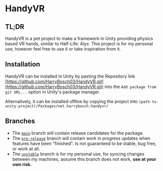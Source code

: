 # HandyVR

## TL;DR

HandyVR is a pet project to make a framework in Unity providing physics based VR hands, similar to Half-Life: Alyx. This project is for my personal use, however feel free to use it or take inspiration from it.

## Installation

HandyVR can be installed in Unity by pasting the Repository link [https://github.com/HarryBosch03/HandyVR.git](https://github.com/HarryBosch03/HandyVR.git) into the `Add package from git URL...` option in Unity's package manager.

Alternatively, it can be installed offline by copying the project into `(path-to-unity-project)/Packages/net.harrybosch.handyvr/` 

## Branches
- The [`main`](https://github.com/HarryBosch03/HandyVR/tree/main) branch will contain release candidates for the package.
- The [`pre-release`](https://github.com/HarryBosch03/HandyVR/tree/pre-release) branch will contain work in progress updates when features have been "finished". Is not guaranteed to be stable, bug free, or work at all.
- The [`unstable`](https://github.com/HarryBosch03/HandyVR/tree/unstable) branch is for my personal use, for syncing changes between my machines, assume this branch does not work, **use at your own risk.**